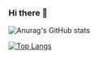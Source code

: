 ### Hi there 👋
![Anurag's GitHub stats](https://github-readme-stats.vercel.app/api?username=anuraghazra&title_color=ffffff&text_color=ffffff&bg_color=45,eaafc8,654ea3)


[![Top Langs](https://github-readme-stats.vercel.app/api/top-langs/?username=tjcheah&layout=compact&title_color=ffffff&text_color=ffffff&bg_color=45,eaafc8,654ea3)](https://github.com/anuraghazra/github-readme-stats)




<!--
**tjcheah/tjcheah** is a ✨ _special_ ✨ repository because its `README.md` (this file) appears on your GitHub profile.

Here are some ideas to get you started:

- 🔭 I’m currently working on ...
- 🌱 I’m currently learning ...
- 👯 I’m looking to collaborate on ...
- 🤔 I’m looking for help with ...
- 💬 Ask me about ...
- 📫 How to reach me: ...
- 😄 Pronouns: ...
- ⚡ Fun fact: ...
-->
